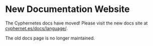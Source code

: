# New Documentation Website

The Cyphernetes docs have moved! Please visit the new docs site at [cyphernet.es/docs/language/](https://cyphernet.es/docs/language/).

The old docs page is no longer maintained.